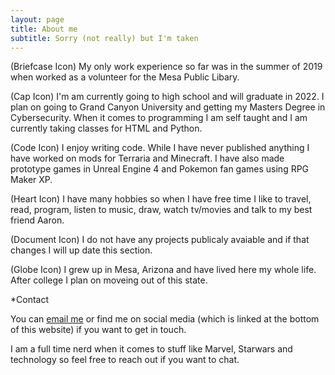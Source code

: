 ```yaml
---
layout: page
title: About me
subtitle: Sorry (not really) but I'm taken
---
```


(Briefcase Icon) My only work experience so far was in the summer of 2019 when worked as a volunteer for the Mesa Public Libary.

(Cap Icon) I'm am currently going to high school and will graduate in 2022. I plan on going to Grand Canyon University and getting my Masters Degree in Cybersecurity. When it comes to programming I am self taught and I am currently taking classes for HTML and Python.

(Code Icon) I enjoy writing code. While I have never published anything I have worked on mods for Terraria and Minecraft. I have also made prototype games in Unreal Engine 4 and Pokemon fan games using RPG Maker XP.

(Heart Icon) I have many hobbies so when I have free time I like to travel, read, program, listen to music, draw, watch tv/movies and talk to my best friend Aaron.

(Document Icon) I do not have any projects publicaly avaiable and if that changes I will up date this section.

(Globe Icon) I grew up in Mesa, Arizona and have lived here my whole life. After college I plan on moveing out of this state.

*Contact

You can [email me](bambitheway@gmail.com) or find me on social media (which is linked at the bottom of this website) if you want to get in touch.

I am a full time nerd when it comes to stuff like Marvel, Starwars and technology so feel free to reach out if you want to chat.
